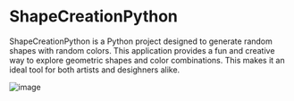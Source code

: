 # ShapeCreationPython
ShapeCreationPython is a Python project designed to generate random shapes with random colors. 
This application provides a fun and creative way to explore geometric shapes and color combinations.
This makes it an ideal tool for both artists and desighners alike.

![image](https://github.com/GeorgeMichaloutsos/ShapeCreationPython/assets/127510982/6b991a2f-477a-4cc6-856b-d6b87e09d499)
